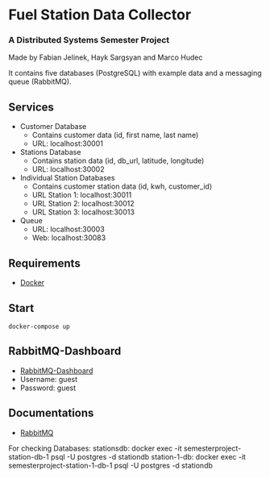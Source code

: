 # Fuel Station Data Collector
### A Distributed Systems Semester Project
Made by Fabian Jelinek, Hayk Sargsyan and Marco Hudec

It contains five databases (PostgreSQL) with example data and a messaging queue (RabbitMQ).

## Services
- Customer Database
	- Contains customer data (id, first name, last name)
	- URL: localhost:30001
- Stations Database
	- Contains station data (id, db_url, latitude, longitude)
	- URL: localhost:30002
- Individual Station Databases
	- Contains customer station data (id, kwh, customer_id)
	- URL Station 1: localhost:30011
	- URL Station 2: localhost:30012
	- URL Station 3: localhost:30013
- Queue
	- URL: localhost:30003
	- Web: localhost:30083

## Requirements
- [Docker](https://docs.docker.com/get-docker/)

## Start
```shell
docker-compose up
```

## RabbitMQ-Dashboard
- [RabbitMQ-Dashboard](http://localhost:30083)
- Username: guest
- Password: guest


## Documentations
- [RabbitMQ](https://www.rabbitmq.com/tutorials/tutorial-one-java.html)


For checking Databases:
stationsdb:
docker exec -it semesterproject-station-db-1 psql -U postgres -d stationdb
station-1-db:
docker exec -it semesterproject-station-1-db-1 psql -U postgres -d stationdb